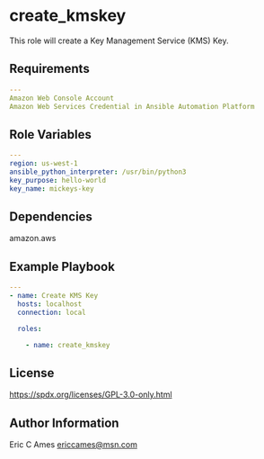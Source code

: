 create_kmskey
=========

This role will create a Key Management Service (KMS) Key.

Requirements
------------

```yaml
---
Amazon Web Console Account
Amazon Web Services Credential in Ansible Automation Platform
```

Role Variables
--------------

```yaml
---
region: us-west-1
ansible_python_interpreter: /usr/bin/python3
key_purpose: hello-world
key_name: mickeys-key
```

Dependencies
------------

amazon.aws

Example Playbook
----------------

```yaml
---
- name: Create KMS Key
  hosts: localhost
  connection: local

  roles:

    - name: create_kmskey
```

License
-------

https://spdx.org/licenses/GPL-3.0-only.html

Author Information
------------------

Eric C Ames
ericcames@msn.com
